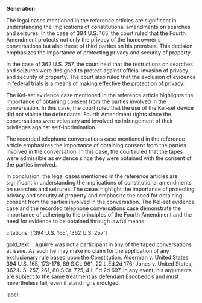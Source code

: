 **Generation:**



The legal cases mentioned in the reference articles are significant in understanding the implications of constitutional amendments on searches and seizures. In the case of 394 U.S. 165, the court ruled that the Fourth Amendment protects not only the privacy of the homeowner's conversations but also those of third parties on his premises. This decision emphasizes the importance of protecting privacy and security of property.

In the case of 362 U.S. 257, the court held that the restrictions on searches and seizures were designed to protect against official invasion of privacy and security of property. The court also ruled that the exclusion of evidence in federal trials is a means of making effective the protection of privacy.

The Kel-set evidence case mentioned in the reference article highlights the importance of obtaining consent from the parties involved in the conversation. In this case, the court ruled that the use of the Kel-set device did not violate the defendants' Fourth Amendment rights since the conversations were voluntary and involved no infringement of their privileges against self-incrimination.

The recorded telephone conversations case mentioned in the reference article emphasizes the importance of obtaining consent from the parties involved in the conversation. In this case, the court ruled that the tapes were admissible as evidence since they were obtained with the consent of the parties involved.

In conclusion, the legal cases mentioned in the reference articles are significant in understanding the implications of constitutional amendments on searches and seizures. The cases highlight the importance of protecting privacy and security of property and emphasize the need for obtaining consent from the parties involved in the conversation. The Kel-set evidence case and the recorded telephone conversations case demonstrate the importance of adhering to the principles of the Fourth Amendment and the need for evidence to be obtained through lawful means.



citations: ['394 U.S. 165', '362 U.S. 257']

gold_text: . Aguirre was not a participant in any of the taped conversations at issue. As such he may make no claim for the application of any exclusionary rule based upon the Constitution. Alderman v. United States, 394 U.S. 165, 173-176, 89 S.Ct. 961, 22 L.Ed.2d 176; Jones v. United States, 362 U.S. 257, 261, 80 S.Ct. 725, 4 L.Ed.2d 697. In any event, his arguments are subject to the same treatment as defendant Escobedo’s and must nevertheless fail, even if standing is indulged.

label: 